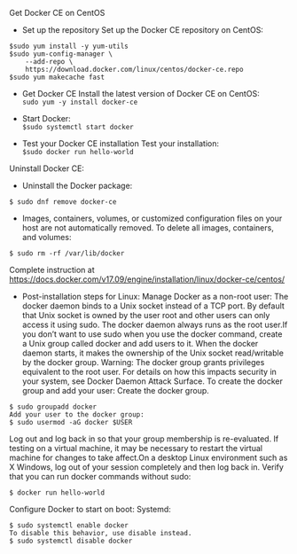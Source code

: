 Get Docker CE on CentOS
* Set up the repository
Set up the Docker CE repository on CentOS:
```
$sudo yum install -y yum-utils
$sudo yum-config-manager \
    --add-repo \
    https://download.docker.com/linux/centos/docker-ce.repo
$sudo yum makecache fast
```
* Get Docker CE
Install the latest version of Docker CE on CentOS:</br>
```sudo yum -y install docker-ce```

* Start Docker:</br>
```$sudo systemctl start docker```
* Test your Docker CE installation
Test your installation:</br>
```$sudo docker run hello-world```

Uninstall Docker CE:
* Uninstall the Docker package:
```
$ sudo dnf remove docker-ce
```
* Images, containers, volumes, or customized configuration files on your host are not automatically removed. 
To delete all images, containers, and volumes:
```
$ sudo rm -rf /var/lib/docker
```
Complete instruction at https://docs.docker.com/v17.09/engine/installation/linux/docker-ce/centos/

* Post-installation steps for Linux:
Manage Docker as a non-root user: The docker daemon binds to a Unix socket instead of a TCP port. By default that Unix socket
is owned by the user root and other users can only access it using sudo. The docker daemon 
always runs as the root user.If you don’t want to use sudo when you use the docker command,
create a Unix group called docker and add users to it. When the docker daemon starts, 
it makes the ownership of the Unix socket read/writable by the docker group.
Warning: The docker group grants privileges equivalent to the root user. 
For details on how this impacts security in your system, see Docker Daemon Attack Surface.
To create the docker group and add your user:
Create the docker group.
```
$ sudo groupadd docker
Add your user to the docker group:
$ sudo usermod -aG docker $USER
```
Log out and log back in so that your group membership is re-evaluated.
If testing on a virtual machine, it may be necessary to restart the virtual machine for changes to take affect.On a desktop Linux environment such as X Windows, log out of your session completely and then log back in.
Verify that you can run docker commands without sudo:
```
$ docker run hello-world
```
Configure Docker to start on boot:
Systemd:
```
$ sudo systemctl enable docker
To disable this behavior, use disable instead.
$ sudo systemctl disable docker
```
